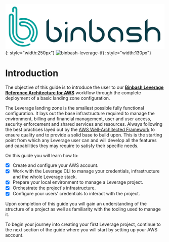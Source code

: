 ![binbash-logo](../assets/images/logos/binbash.png "Binbash"){: style="width:250px"}
![binbash-leverage-tf](../assets/images/logos/binbash-leverage-terraform.png#right "Leverage"){: style="width:130px"}

# Introduction

The objective of this guide is to introduce the user to our [**Binbash Leverage Reference Architecture for AWS**](../how-it-works/) workflow through the complete deployment of a basic landing zone configuration.

The Leverage landing zone is the smallest possible fully functional configuration. It lays out the base infrastructure required to manage the environment, billing and financial management, user and user access, security enforcement and shared services and resources. Always following the best practices layed out by the [AWS Well-Architected Framework](https://docs.aws.amazon.com/wellarchitected/latest/framework/welcome.html) to ensure quality and to provide a solid base to build upon. This is the starting point from which any Leverage user can and will develop all the features and capabilities they may require to satisfy their specific needs.

<!-- Add a diagram of the Landing Zone here -->

On this guide you will learn how to:

- [X] Create and configure your AWS account.
- [X] Work with the Leverage CLI to manage your credentials, infrastructure and the whole Leverage stack.
- [X] Prepare your local environment to manage a Leverage project.
- [X] Orchestrate the project's infrastructure.
- [X] Configure your users' credentials to interact with the project.

Upon completion of this guide you will gain an understanding of the structure of a project as well as familiarity with the tooling used to manage it.

To begin your journey into creating your first Leverage project, continue to the next section of the guide where you will start by setting up your AWS account.
